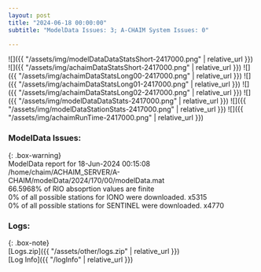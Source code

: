 ```yaml
---
layout: post
title: "2024-06-18 00:00:00"
subtitle: "ModelData Issues: 3; A-CHAIM System Issues: 0"

---
```


![]({{ "/assets/img/modelDataDataStatsShort-2417000.png" | relative_url }})
![]({{ "/assets/img/achaimDataStatsShort-2417000.png" | relative_url }})
![]({{ "/assets/img/achaimDataStatsLong00-2417000.png" | relative_url }})
![]({{ "/assets/img/achaimDataStatsLong01-2417000.png" | relative_url }})
![]({{ "/assets/img/achaimDataStatsLong02-2417000.png" | relative_url }})
![]({{ "/assets/img/modelDataDataStats-2417000.png" | relative_url }})
![]({{ "/assets/img/modelDataStationStats-2417000.png" | relative_url }})
![]({{ "/assets/img/achaimRunTime-2417000.png" | relative_url }})


### ModelData Issues:  
  
{: .box-warning}  
 ModelData report for 18-Jun-2024 00:15:08   
 /home/chaim/ACHAIM_SERVER/A-CHAIM/modelData/2024/170/00/modelData.mat   
 66.5968% of RIO absoprtion values are finite   
 0% of all possible stations for IONO were downloaded. x5315   
 0% of all possible stations for SENTINEL were downloaded. x4770   
  


### Logs:  
  
{: .box-note}  
[Logs.zip]({{ "/assets/other/logs.zip" | relative_url }})  
[Log Info]({{ "/logInfo" | relative_url }})  
